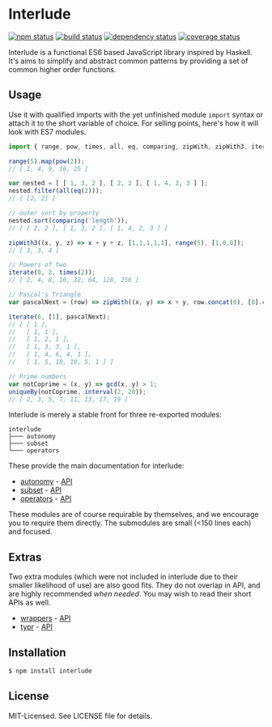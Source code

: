 # Interlude
[![npm status](http://img.shields.io/npm/v/interlude.svg)](https://www.npmjs.org/package/interlude)
[![build status](https://secure.travis-ci.org/clux/interlude.svg)](http://travis-ci.org/clux/interlude)
[![dependency status](https://david-dm.org/clux/interlude.svg)](https://david-dm.org/clux/interlude)
[![coverage status](http://img.shields.io/coveralls/clux/interlude.svg)](https://coveralls.io/r/clux/interlude)

Interlude is a functional ES6 based JavaScript library inspired by Haskell.
It's aims to simplify and abstract common patterns by providing a set of common higher order functions.

## Usage
Use it with qualified imports with the yet unfinished module `import` syntax or attach it to the short variable of choice. For selling points, here's how it will look with ES7 modules.

```js
import { range, pow, times, all, eq, comparing, zipWith, zipWith3, iterate, gcd, uniqueBy, iterate, interval } from 'interlude'

range(5).map(pow(2));
// [ 1, 4, 9, 16, 25 ]

var nested = [ [ 1, 3, 2 ], [ 2, 2 ], [ 1, 4, 2, 3 ] ];
nested.filter(all(eq(2)));
// [ [2, 2] ]

// outer sort by property
nested.sort(comparing('length'));
// [ [ 2, 2 ], [ 1, 3, 2 ], [ 1, 4, 2, 3 ] ]

zipWith3((x, y, z) => x + y + z, [1,1,1,1,1], range(5), [1,0,0]);
// [ 3, 3, 4 ]

// Powers of two
iterate(8, 2, times(2));
// [ 2, 4, 8, 16, 32, 64, 128, 256 ]

// Pascal's Triangle
var pascalNext = (row) => zipWith((x, y) => x + y, row.concat(0), [0].concat(row));

iterate(6, [1], pascalNext);
// [ [ 1 ],
//   [ 1, 1 ],
//   [ 1, 2, 1 ],
//   [ 1, 3, 3, 1 ],
//   [ 1, 4, 6, 4, 1 ],
//   [ 1, 5, 10, 10, 5, 1 ] ]

// Prime numbers
var notCoprime = (x, y) => gcd(x, y) > 1;
uniqueBy(notCoprime, interval(2, 20));
// [ 2, 3, 5, 7, 11, 13, 17, 19 ]
```

Interlude is merely a stable front for three re-exported modules:

```
interlude
├─── autonomy
├─── subset
└─── operators
```

These provide the main documentation for interlude:

- [autonomy](https://github.com/clux/autonomy) - [API](https://github.com/clux/autonomy/blob/master/api.md)
- [subset](https://github.com/clux/subset) - [API](https://github.com/clux/subset/blob/master/api.md)
- [operators](https://github.com/clux/operators) - [API](https://github.com/clux/operators/blob/master/api.md)

These modules are of course requirable by themselves, and we encourage you to require them directly. The submodules are small (<150 lines each) and focused.

## Extras
Two extra modules (which were not included in interlude due to their smaller likelihood of use) are also good fits. They do not overlap in API, and are highly recommended *when needed*. You may wish to read their short APIs as well.

- [wrappers](https://github.com/clux/wrappers) - [API](https://github.com/clux/wrappers/blob/master/api.md)
- [typr](https://github.com/clux/typr) - [API](https://github.com/clux/typr/blob/master/api.md)

## Installation

```sh
$ npm install interlude
```

## License
MIT-Licensed. See LICENSE file for details.
